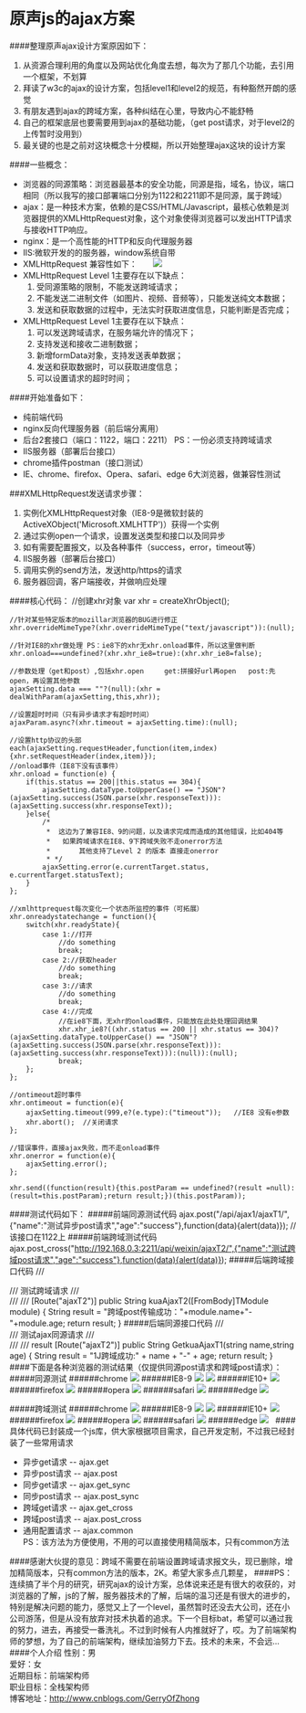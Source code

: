 # 原声js的ajax方案

####整理原声ajax设计方案原因如下：
  1. 从资源合理利用的角度以及网站优化角度去想，每次为了那几个功能，去引用一个框架，不划算
  2. 拜读了w3c的ajax的设计方案，包括level1和level2的规范，有种豁然开朗的感觉
  3. 有朋友遇到ajax的跨域方案，各种纠结在心里，导致内心不能舒畅
  4. 自己的框架底层也要需要用到ajax的基础功能，（get post请求，对于level2的上传暂时没用到）
  5. 最关键的也是之前对这块概念十分模糊，所以开始整理ajax这块的设计方案

####一些概念：
  * 浏览器的同源策略：浏览器最基本的安全功能，同源是指，域名，协议，端口相同（所以我写的接口部署端口分别为1122和2211即不是同源，属于跨域）    
  * ajax：是一种技术方案，依赖的是CSS/HTML/Javascript，最核心依赖是浏览器提供的XMLHttpRequest对象，这个对象使得浏览器可以发出HTTP请求与接收HTTP响应。 
  * nginx：是一个高性能的HTTP和反向代理服务器    
  * IIS:微软开发的的服务器，window系统自带  
  * XMLHttpRequest 兼容性如下：       
  ![](http://images2015.cnblogs.com/blog/801930/201611/801930-20161129224459115-1023971996.png)
  * XMLHttpRequest Level 1主要存在以下缺点：
    1. 受同源策略的限制，不能发送跨域请求；
    2. 不能发送二进制文件（如图片、视频、音频等），只能发送纯文本数据；
    3. 发送和获取数据的过程中，无法实时获取进度信息，只能判断是否完成；   
  * XMLHttpRequest Level 1主要存在以下缺点：
    1. 可以发送跨域请求，在服务端允许的情况下；
    2. 支持发送和接收二进制数据；
    3. 新增formData对象，支持发送表单数据；   
    4. 发送和获取数据时，可以获取进度信息；   
    5. 可以设置请求的超时时间；   

####开始准备如下：
  * 纯前端代码
  * nginx反向代理服务器（前后端分离用）
  * 后台2套接口（端口：1122，端口：2211）  PS：一份必须支持跨域请求
  * IIS服务器（部署后台接口）
  * chrome插件postman（接口测试）
  * IE、chrome、firefox、Opera、safari、edge 6大浏览器，做兼容性测试
  
###XMLHttpRequest发送请求步骤：
  1. 实例化XMLHttpRequest对象（IE8-9是微软封装的ActiveXObject('Microsoft.XMLHTTP')）获得一个实例
  2. 通过实例open一个请求，设置发送类型和接口以及同异步
  3. 如有需要配置报文，以及各种事件（success，error，timeout等）
  4. IIS服务器（部署后台接口）
  5. 调用实例的send方法，发送http/https的请求
  6. 服务器回调，客户端接收，并做响应处理
  
####核心代码：
    //创建xhr对象
    var xhr = createXhrObject();

    //针对某些特定版本的mozillar浏览器的BUG进行修正
    xhr.overrideMimeType?(xhr.overrideMimeType("text/javascript")):(null);

    //针对IE8的xhr做处理 PS：ie8下的xhr无xhr.onload事件，所以这里做判断
    xhr.onload===undefined?(xhr.xhr_ie8=true):(xhr.xhr_ie8=false);

    //参数处理（get和post）,包括xhr.open     get:拼接好url再open   post:先open，再设置其他参数
    ajaxSetting.data === ""?(null):(xhr = dealWithParam(ajaxSetting,this,xhr));

    //设置超时时间（只有异步请求才有超时时间）
    ajaxParam.async?(xhr.timeout = ajaxSetting.time):(null);

    //设置http协议的头部
    each(ajaxSetting.requestHeader,function(item,index){xhr.setRequestHeader(index,item)});
    //onload事件（IE8下没有该事件）
    xhr.onload = function(e) {
        if(this.status == 200||this.status == 304){
            ajaxSetting.dataType.toUpperCase() == "JSON"?(ajaxSetting.success(JSON.parse(xhr.responseText))):(ajaxSetting.success(xhr.responseText));
        }else{
            /*
             *  这边为了兼容IE8、9的问题，以及请求完成而造成的其他错误，比如404等
             *   如果跨域请求在IE8、9下跨域失败不走onerror方法
             *       其他支持了Level 2 的版本 直接走onerror
             * */
            ajaxSetting.error(e.currentTarget.status, e.currentTarget.statusText);
        }
    };

    //xmlhttprequest每次变化一个状态所监控的事件（可拓展）
    xhr.onreadystatechange = function(){
        switch(xhr.readyState){
            case 1://打开
                //do something
                break;
            case 2://获取header
                //do something
                break;
            case 3://请求
                //do something
                break;
            case 4://完成
                //在ie8下面，无xhr的onload事件，只能放在此处处理回调结果
                xhr.xhr_ie8?((xhr.status == 200 || xhr.status == 304)?(ajaxSetting.dataType.toUpperCase() == "JSON"?(ajaxSetting.success(JSON.parse(xhr.responseText))):(ajaxSetting.success(xhr.responseText))):(null)):(null);
                break;
        };
    };

    //ontimeout超时事件
    xhr.ontimeout = function(e){
        ajaxSetting.timeout(999,e?(e.type):("timeout"));   //IE8 没有e参数
        xhr.abort();  //关闭请求
    };

    //错误事件，直接ajax失败，而不走onload事件
    xhr.onerror = function(e){
        ajaxSetting.error();
    };

    xhr.send((function(result){this.postParam == undefined?(result =null):(result=this.postParam);return result;})(this.postParam));

####测试代码如下：
#####前端同源测试代码
    ajax.post("/api/ajax1/ajaxT1/",{"name":"测试异步post请求","age":"success"},function(data){alert(data)});  //该接口在1122上
#####前端跨域测试代码
    ajax.post_cross("http://192.168.0.3:2211/api/weixin/ajaxT2/",{"name":"测试跨域post请求","age":"success"},function(data){alert(data)});
#####后端跨域接口代码
    /// <summary>
    /// 测试跨域请求
    /// </summary>
    /// <param name="module"></param>
    /// <returns></returns>
    [Route("ajaxT2")]
    public String kuaAjaxT2([FromBody]TModule module)
    {
      String result = "跨域post传输成功："+module.name+"-"+module.age;
      return result;
    }
#####后端同源接口代码
    /// <summary>
    /// 测试ajax同源请求
    /// </summary>
    /// <param qwer="code"></param>
    /// <returns>result</returns>
    [Route("ajaxT2")]
    public String GetkuaAjaxT1(string name,string age)
    {
        String result = "1J跨域成功:" + name + "-" + age;
        return result;
    }
    
####下面是各种浏览器的测试结果（仅提供同源post请求和跨域post请求）：
#####同源测试
######chrome
  ![](http://images2015.cnblogs.com/blog/801930/201611/801930-20161129230238927-2089656702.png)
######IE8-9
  ![](http://images2015.cnblogs.com/blog/801930/201611/801930-20161129230248709-1923043215.png)
  ![](http://images2015.cnblogs.com/blog/801930/201611/801930-20161129230306302-1703939611.png)
######IE10+
  ![](http://images2015.cnblogs.com/blog/801930/201611/801930-20161129230347068-1928619242.png)
######firefox
  ![](http://images2015.cnblogs.com/blog/801930/201611/801930-20161129230452615-113489743.png)
######opera
  ![](http://images2015.cnblogs.com/blog/801930/201611/801930-20161129230611365-1169854535.png)
######safari
  ![](http://images2015.cnblogs.com/blog/801930/201611/801930-20161129230713615-2040676482.png)
######edge
  ![](http://images2015.cnblogs.com/blog/801930/201611/801930-20161129230814818-1130849183.png)

#####跨域测试
######chrome
  ![](http://images2015.cnblogs.com/blog/801930/201611/801930-20161129230913599-1189375449.png)
######IE8-9
  ![](http://images2015.cnblogs.com/blog/801930/201611/801930-20161129230942302-1611540664.png)
  ![](http://images2015.cnblogs.com/blog/801930/201611/801930-20161129230956990-1637046338.png)
######IE10+
  ![](http://images2015.cnblogs.com/blog/801930/201611/801930-20161129231021209-1271264367.png)
######firefox
  ![](http://images2015.cnblogs.com/blog/801930/201611/801930-20161129231044943-1370903842.png)
######opera
  ![](http://images2015.cnblogs.com/blog/801930/201611/801930-20161129231104552-1637987456.png)
######safari
  ![](http://images2015.cnblogs.com/blog/801930/201611/801930-20161129231127834-855103713.png)
######edge
  ![](http://images2015.cnblogs.com/blog/801930/201611/801930-20161129231145693-678151401.png)
  
####具体代码已封装成一个js库，供大家根据项目需求，自己开发定制，不过我已经封装了一些常用请求
  * 异步get请求  --  ajax.get
  * 异步post请求  --  ajax.post
  * 同步get请求  --  ajax.get_sync
  * 同步post请求  --  ajax.post_sync
  * 跨域get请求  --  ajax.get_cross
  * 跨域post请求  --  ajax.post_cross
  * 通用配置请求  --  ajax.common       
  PS：该方法为方便使用，不用的可以直接使用精简版本，只有common方法 

####感谢大伙提的意见：跨域不需要在前端设置跨域请求报文头，现已删除，增加精简版本，只有common方法的版本，2K。希望大家多点几颗星，
####PS：连续搞了半个月的研究，研究ajax的设计方案，总体说来还是有很大的收获的，对浏览器的了解，js的了解，服务器技术的了解，后端的温习还是有很大的进步的，特别是解决问题的能力，感觉又上了一个level，虽然暂时还没去大公司，还在小公司游荡，但是从没有放弃对技术执着的追求。下一个目标bat，希望可以通过我的努力，进去，再接受一番洗礼。不过到时候有人内推就好了，哎。为了前端架构师的梦想，为了自己的前端架构，继续加油努力下去。技术的未来，不会远...
####个人介绍
  性别：男    
  爱好：女    
  近期目标：前端架构师    
  职业目标：全栈架构师    
  博客地址：http://www.cnblogs.com/GerryOfZhong    
  
